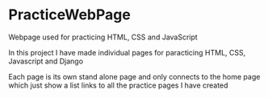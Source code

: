 # PracticeWebPage
Webpage used for practicing HTML, CSS and JavaScript

In this project I have made individual pages for paracticing HTML, CSS, Javascript and Django

Each page is its own stand alone page and only connects to the home page 
which just show a list links to all the practice pages I have created

